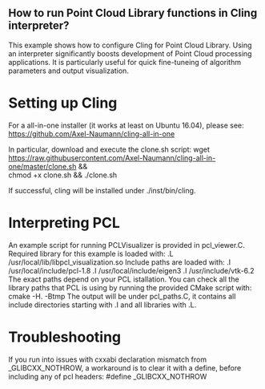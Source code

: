 ## How to run Point Cloud Library functions in Cling interpreter?
This example shows how to configure Cling for Point Cloud Library. Using an interpreter significantly boosts development of Point Cloud processing applications. It is particularly useful for quick fine-tuneing of algorithm parameters and output visualization.

# Setting up Cling
For a all-in-one installer (it works at least on Ubuntu 16.04), please see:
	https://github.com/Axel-Naumann/cling-all-in-one

In particular, download and execute the clone.sh script:
	wget https://raw.githubusercontent.com/Axel-Naumann/cling-all-in-one/master/clone.sh && \
	chmod +x clone.sh && ./clone.sh

If successful, cling will be installed under ./inst/bin/cling.

# Interpreting PCL
An example script for running PCLVisualizer is provided in pcl_viewer.C.
Required library for this example is loaded with:
	.L /usr/local/lib/libpcl_visualization.so
Include paths are loaded with:
	.I /usr/local/include/pcl-1.8
	.I /usr/local/include/eigen3
	.I /usr/include/vtk-6.2
The exact paths depend on your PCL istallation. You can check all the library paths that PCL is using by running the provided CMake script with:
	cmake -H. -Btmp
The output will be under pcl_paths.C, it contains all include directories starting with .I and all libraries with .L.

# Troubleshooting
If you run into issues with cxxabi declaration mismatch from _GLIBCXX_NOTHROW, a workaround is to clear it with a define, before including any of pcl headers:
	#define _GLIBCXX_NOTHROW
